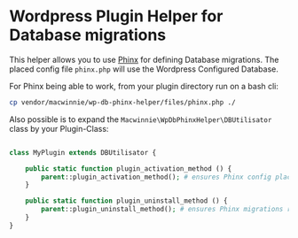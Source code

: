 # Wordpress Plugin Helper for Database migrations

This helper allows you to use [Phinx](https://phinx.org/) for defining Database migrations. The placed config file `phinx.php` will use the Wordpress Configured Database.

For Phinx being able to work, from your plugin directory run on a bash cli:

```sh
cp vendor/macwinnie/wp-db-phinx-helper/files/phinx.php ./
```

Also possible is to expand the `Macwinnie\WpDbPhinxHelper\DBUtilisator` class by your Plugin-Class:

```php

class MyPlugin extends DBUtilisator {

    public static function plugin_activation_method () {
        parent::plugin_activation_method(); # ensures Phinx config placed and migrations run on install / activation / update
    }

    public static function plugin_uninstall_method () {
        parent::plugin_uninstall_method(); # ensures Phinx migrations rolled back in Database on Plugin uninstall
    }
}

```
